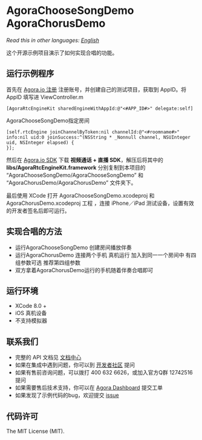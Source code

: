 # AgoraChooseSongDemo AgoraChorusDemo



*Read this in other languages: [English](README.en.md)*

这个开源示例项目演示了如何实现合唱的功能。

## 运行示例程序
首先在 [Agora.io 注册](https://dashboard.agora.io/cn/signup/) 注册账号，并创建自己的测试项目，获取到 AppID。将 AppID 填写进 ViewController.m


```
[AgoraRtcEngineKit sharedEngineWithAppId:@"<#APP_ID#>" delegate:self] 

```
AgoraChooseSongDemo指定房间
```
[self.rtcEngine joinChannelByToken:nil channelId:@"<#roomname#>"  info:nil uid:0 joinSuccess:^(NSString * _Nonnull channel, NSUInteger uid, NSInteger elapsed) {
}];

```


然后在 [Agora.io SDK](https://www.agora.io/cn/blog/download/) 下载 **视频通话 + 直播 SDK**，解压后将其中的 **libs/AgoraRtcEngineKit.framework** 分别复制到本项目的 “AgoraChooseSongDemo/AgoraChooseSongDemo” 和 “AgoraChorusDemo/AgoraChorusDemo” 文件夹下。

最后使用 XCode 打开 AgoraChooseSongDemo.xcodeproj 和 AgoraChorusDemo.xcodeproj 工程 ，连接 iPhone／iPad 测试设备，设置有效的开发者签名后即可运行。

## 实现合唱的方法
* 运行AgoraChooseSongDemo  创建房间播放伴奏
* 运行AgoraChorusDemo 连接两个手机 真机运行 加入到同一一个房间中 有四组参数可选 推荐第四组参数
* 双方拿着AgoraChorusDemo运行的手机随着伴奏合唱即可




## 运行环境
* XCode 8.0 +
* iOS 真机设备
* 不支持模拟器

## 联系我们

- 完整的 API 文档见 [文档中心](https://docs.agora.io/cn/)
- 如果在集成中遇到问题，你可以到 [开发者社区](https://dev.agora.io/cn/) 提问
- 如果有售前咨询问题，可以拨打 400 632 6626，或加入官方Q群 12742516 提问
- 如果需要售后技术支持，你可以在 [Agora Dashboard](https://dashboard.agora.io) 提交工单
- 如果发现了示例代码的bug，欢迎提交 [issue](https://github.com/AgoraIO/Agora-client-side-AV-capturing-for-streaming-iOS/issues)

## 代码许可

The MIT License (MIT).
